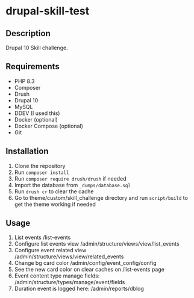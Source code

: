 # drupal-skill-test

## Description
Drupal 10 Skill challenge.

## Requirements
- PHP 8.3
- Composer
- Drush
- Drupal 10
- MySQL
- DDEV (I used this)
- Docker (optional)
- Docker Compose (optional)
- Git

## Installation
1. Clone the repository
2. Run `composer install`
3. Run `composer require drush/drush` if needed
4. Import the database from `_dumps/database.sql`
5. Run `drush cr` to clear the cache
6. Go to theme/custom/skill_challenge directory and run `script/build` to get the theme working if needed

## Usage
1. List events /list-events
2. Configure list events view /admin/structure/views/view/list_events
3. Configure event related view /admin/structure/views/view/related_events
4. Change bg card color /admin/config/event_config/config
5. See the new card color on clear caches on /list-events page
6. Event content type manage fields: /admin/structure/types/manage/event/fields
7. Duration event is logged here: /admin/reports/dblog
